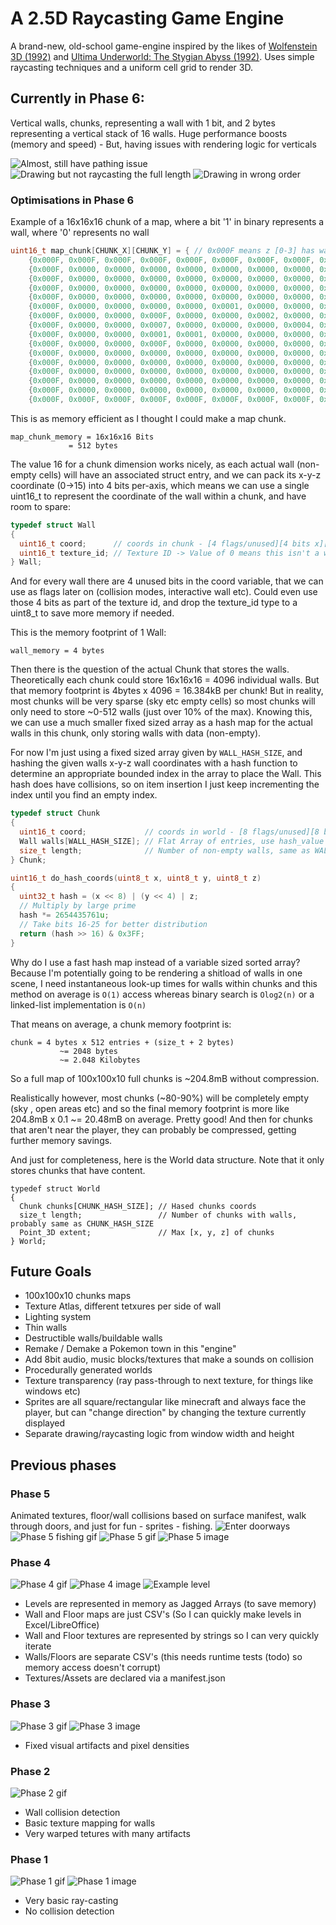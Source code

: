 # A 2.5D Raycasting Game Engine

A brand-new, old-school game-engine inspired by the likes of [Wolfenstein 3D (1992)](https://en.wikipedia.org/wiki/Wolfenstein_3D) and [Ultima Underworld: The Stygian Abyss (1992)](https://en.wikipedia.org/wiki/Ultima_Underworld:_The_Stygian_Abyss). Uses simple raycasting techniques and a uniform cell grid to render 3D.

## Currently in Phase 6:
Vertical walls, chunks, representing a wall with 1 bit, and 2 bytes representing a vertical stack of 16 walls. Huge performance boosts (memory and speed) - But, having issues with rendering logic for verticals

![Almost, still have pathing issue](https://github.com/con-dog/chunked-z-level-raycaster/blob/40ce926e33ba22ae65f028dcd8b1114dda974217/_media/phase-6/2.png)
![Drawing but not raycasting the full length](https://github.com/con-dog/chunked-z-level-raycaster/blob/40ce926e33ba22ae65f028dcd8b1114dda974217/_media/phase-6/3.png)
![Drawing in wrong order](https://github.com/con-dog/chunked-z-level-raycaster/blob/40ce926e33ba22ae65f028dcd8b1114dda974217/_media/phase-6/6.png)

### Optimisations in Phase 6
Example of a 16x16x16 chunk of a map, where a bit '1' in binary represents a wall, where '0' represents no wall

```c
uint16_t map_chunk[CHUNK_X][CHUNK_Y] = { // 0x000F means z [0-3] has walls, z [3-15] has no walls
    {0x000F, 0x000F, 0x000F, 0x000F, 0x000F, 0x000F, 0x000F, 0x000F, 0x000F, 0x000F, 0x000F, 0x000F, 0x000F, 0x000F, 0x000F, 0x000F},
    {0x000F, 0x0000, 0x0000, 0x0000, 0x0000, 0x0000, 0x0000, 0x0000, 0x0000, 0x0000, 0x0000, 0x0000, 0x0000, 0x0000, 0x0000, 0x000F},
    {0x000F, 0x0000, 0x0000, 0x0000, 0x0000, 0x0000, 0x0000, 0x0000, 0x0000, 0x0000, 0x0000, 0x0000, 0x0000, 0x0000, 0x0000, 0x000F},
    {0x000F, 0x0000, 0x0000, 0x0000, 0x0000, 0x0000, 0x0000, 0x0000, 0x0000, 0x0000, 0x0000, 0x0000, 0x0000, 0x0000, 0x0000, 0x000F},
    {0x000F, 0x0000, 0x0000, 0x0000, 0x0000, 0x0000, 0x0000, 0x0000, 0x0000, 0x0000, 0x0000, 0x0000, 0x0000, 0x0000, 0x0000, 0x000F},
    {0x000F, 0x0000, 0x0000, 0x0000, 0x0000, 0x0001, 0x0000, 0x0000, 0x0000, 0x0000, 0x0000, 0x0000, 0x0000, 0x0000, 0x0000, 0x000F},
    {0x000F, 0x0000, 0x0000, 0x000F, 0x0000, 0x0000, 0x0002, 0x0000, 0x0000, 0x0000, 0x0000, 0x0000, 0x0000, 0x0000, 0x0000, 0x000F},
    {0x000F, 0x0000, 0x0000, 0x0007, 0x0000, 0x0000, 0x0000, 0x0004, 0x0000, 0x0000, 0x0000, 0x0000, 0x0000, 0x0000, 0x0000, 0x000F},
    {0x000F, 0x0000, 0x0000, 0x0001, 0x0001, 0x0000, 0x0000, 0x0000, 0x0000, 0x0000, 0x0000, 0x0000, 0x0000, 0x0000, 0x0000, 0x000F},
    {0x000F, 0x0000, 0x0000, 0x000F, 0x0000, 0x0000, 0x0000, 0x0000, 0x0000, 0x0000, 0x0000, 0x0000, 0x0000, 0x0000, 0x0000, 0x000F},
    {0x000F, 0x0000, 0x0000, 0x0000, 0x0000, 0x0000, 0x0000, 0x0000, 0x0000, 0x0000, 0x0000, 0x0000, 0x0000, 0x0000, 0x0000, 0x000F},
    {0x000F, 0x0000, 0x0000, 0x0000, 0x0000, 0x0000, 0x0000, 0x0000, 0x0000, 0x0000, 0x0000, 0x0000, 0x0000, 0x0000, 0x0000, 0x000F},
    {0x000F, 0x0000, 0x0000, 0x0000, 0x0000, 0x0000, 0x0000, 0x0000, 0x0000, 0x0000, 0x0000, 0x0000, 0x0000, 0x0000, 0x0000, 0x000F},
    {0x000F, 0x0000, 0x0000, 0x0000, 0x0000, 0x0000, 0x0000, 0x0000, 0x0000, 0x0000, 0x0000, 0x0000, 0x0000, 0x0000, 0x0000, 0x000F},
    {0x000F, 0x0000, 0x0000, 0x0000, 0x0000, 0x0000, 0x0000, 0x0000, 0x0000, 0x0000, 0x0000, 0x0000, 0x0000, 0x0000, 0x0000, 0x000F},
    {0x000F, 0x000F, 0x000F, 0x000F, 0x000F, 0x000F, 0x000F, 0x000F, 0x000F, 0x000F, 0x000F, 0x000F, 0x000F, 0x000F, 0x000F, 0x000F}};
```

This is as memory efficient as I thought I could make a map chunk.

```plaintext
map_chunk_memory = 16x16x16 Bits
             = 512 bytes
```

The value 16 for a chunk dimension works nicely, as each actual wall (non-empty cells) will have an associated struct entry, and we can pack its x-y-z coordinate (0->15) into 4 bits per-axis, which means we can use a single uint16_t to represent the coordinate of the wall within a chunk, and have room to spare:

```c
typedef struct Wall
{
  uint16_t coord;      // coords in chunk - [4 flags/unused][4 bits x][4 bits y][4 bits z]
  uint16_t texture_id; // Texture ID -> Value of 0 means this isn't a wall, its empty
} Wall;
```

And for every wall there are 4 unused bits in the coord variable, that we can use as flags later on (collision modes, interactive wall etc). Could even use those 4 bits as part of the texture id, and drop the texture_id type to a uint8_t to save more memory if needed.

This is the memory footprint of 1 Wall:

```plaintext
wall_memory = 4 bytes
```

Then there is the question of the actual Chunk that stores the walls. Theoretically each chunk could store 16x16x16 = 4096 individual walls. But that memory footprint is 4bytes x 4096 = 16.384kB per chunk! But in reality, most chunks will be very sparse (sky etc empty cells) so most chunks will only need to store ~0-512 walls (just over 10% of the max). Knowing this, we can use a much smaller fixed sized array as a hash map for the actual walls in this chunk, only storing walls with data (non-empty). 

For now I'm just using a fixed sized array given by `WALL_HASH_SIZE`, and hashing the given walls x-y-z wall coordinates with a hash function to determine an appropriate bounded index in the array to place the Wall. This hash does have collisions, so on item insertion I just keep incrementing the index until you find an empty index. 
```c
typedef struct Chunk
{
  uint16_t coord;             // coords in world - [8 flags/unused][8 bits x][8 bits y][8 bits z]
  Wall walls[WALL_HASH_SIZE]; // Flat Array of entries, use hash_value as index into walls array
  size_t length;              // Number of non-empty walls, same as WALL_HASH_SIZE
} Chunk;

uint16_t do_hash_coords(uint8_t x, uint8_t y, uint8_t z)
{
  uint32_t hash = (x << 8) | (y << 4) | z;
  // Multiply by large prime
  hash *= 2654435761u;
  // Take bits 16-25 for better distribution
  return (hash >> 16) & 0x3FF;
}
```

Why do I use a fast hash map instead of a variable sized sorted array? Because I'm potentially going to be rendering a shitload of walls in one scene, I need instantaneous look-up times for walls within chunks and this method on average is `O(1)` access whereas binary search is `Olog2(n)` or a linked-list implementation is `O(n)`

That means on average, a chunk memory footprint is:
```plaintext
chunk = 4 bytes x 512 entries + (size_t + 2 bytes)
           ~= 2048 bytes
           ~= 2.048 Kilobytes
```

So a full map of 100x100x10 full chunks is ~204.8mB without compression. 

Realistically however, most chunks (~80-90%) will be completely empty (sky , open areas etc) and so the final memory footprint is more like 204.8mB x 0.1 ~= 20.48mB on average. Pretty good! And then for chunks that aren't near the player, they can probably be compressed, getting further memory savings. 

And just for completeness, here is the World data structure. Note that it only stores chunks that have content.

```
typedef struct World
{
  Chunk chunks[CHUNK_HASH_SIZE]; // Hased chunks coords 
  size_t length;                 // Number of chunks with walls, probably same as CHUNK_HASH_SIZE
  Point_3D extent;               // Max [x, y, z] of chunks
} World;
```


## Future Goals
- 100x100x10 chunks maps
- Texture Atlas, different tetxures per side of wall
- Lighting system
- Thin walls
- Destructible walls/buildable walls
- Remake / Demake a Pokemon town in this "engine"
- Add 8bit audio, music blocks/textures that make a sounds on collision
- Procedurally generated worlds
- Texture transparency (ray pass-through to next texture, for things like windows etc)
- Sprites are all square/rectangular like minecraft and always face the player, but can "change direction" by changing the texture currently displayed
- Separate drawing/raycasting logic from window width and height

## Previous phases
### Phase 5

Animated textures, floor/wall collisions based on surface manifest, walk through doors, and just for fun - sprites - fishing.
![Enter doorways](https://github.com/con-dog/2.5D-raycasting-engine/blob/bbd244dfad4aa5922a7ad20163d3f4f63874540f/_media/phase-5/doors.gif)
![Phase 5 fishing gif](https://github.com/con-dog/2.5D-raycasting-engine/blob/35efbffc349788171c625aecd9ae6a6f2db17518/_media/phase-5/fishing-time.gif)
![Phase 5 gif](https://github.com/con-dog/2.5D-raycasting-engine/blob/3e8615c0fbabc73b51672c1551a10ede91257603/_media/phase-5/phase-5.gif)
![Phase 5 image](https://github.com/con-dog/2.5D-raycasting-engine/blob/6f3023fa86f8d4a3338c96a77d64b92d55bdabc6/_media/phase-5/fishing-time.png)


### Phase 4 

![Phase 4 gif](https://github.com/con-dog/2.5D-raycasting-engine/blob/1401433f57d4c0c732b924adf9c13507f07d32c8/_media/phase-4/phase-4.gif)
![Phase 4 image](https://github.com/con-dog/2.5D-raycasting-engine/blob/1401433f57d4c0c732b924adf9c13507f07d32c8/_media/phase-4/phase-4.png)
![Example level](https://github.com/con-dog/2.5D-raycasting-engine/blob/5c857ba532ab42b13a76408c7c08f4a9628c7d98/_media/phase-4/example-level.png)

- Levels are represented in memory as Jagged Arrays (to save memory)
- Wall and Floor maps are just CSV's (So I can quickly make levels in Excel/LibreOffice)
- Wall and Floor textures are represented by strings so I can very quickly iterate
- Walls/Floors are separate CSV's (this needs runtime tests (todo) so memory access doesn't corrupt)
- Textures/Assets are declared via a manifest.json

### Phase 3

![Phase 3 gif](https://github.com/con-dog/2.5D-raycasting-engine/blob/5c857ba532ab42b13a76408c7c08f4a9628c7d98/_media/phase-3/Screen%20Recording%202025-01-06%20at%207.53.50%E2%80%AFPM.gif)
![Phase 3 image](https://github.com/con-dog/2.5D-raycasting-engine/blob/5c857ba532ab42b13a76408c7c08f4a9628c7d98/_media/phase-3/phase-3.png)

- Fixed visual artifacts and pixel densities

### Phase 2

![Phase 2 gif](https://github.com/con-dog/2.5D-raycasting-engine/blob/5c857ba532ab42b13a76408c7c08f4a9628c7d98/_media/phase-2/phase-2.gif)

- Wall collision detection
- Basic texture mapping for walls
- Very warped tetures with many artifacts

### Phase 1

![Phase 1 gif](https://github.com/con-dog/2.5D-raycasting-engine/blob/5c857ba532ab42b13a76408c7c08f4a9628c7d98/_media/phase-1/phase-1.gif)
![Phase 1 image](https://github.com/con-dog/2.5D-raycasting-engine/blob/5c857ba532ab42b13a76408c7c08f4a9628c7d98/_media/phase-1/phase-1.png)

- Very basic ray-casting
- No collision detection
